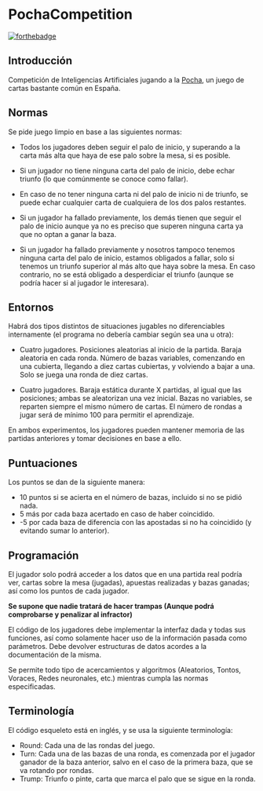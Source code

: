# PochaCompetition

[![forthebadge](http://forthebadge.com/images/badges/built-with-swag.svg)](https://github.com/Rsilnav/PochaCompetition)

## Introducción
Competición de Inteligencias Artificiales jugando a la [Pocha](https://es.wikipedia.org/wiki/Pocha_%28juego_de_naipes%29), un juego de cartas bastante común en España.

## Normas
Se pide juego limpio en base a las siguientes normas:

- Todos los jugadores deben seguir el palo de inicio, y superando a la carta más alta que haya de ese palo sobre la mesa, si es posible.

- Si un jugador no tiene ninguna carta del palo de inicio, debe echar triunfo (lo que comúnmente se conoce como fallar).

- En caso de no tener ninguna carta ni del palo de inicio ni de triunfo, se puede echar cualquier carta de cualquiera de los dos palos restantes.

- Si un jugador ha fallado previamente, los demás tienen que seguir el palo de inicio aunque ya no es preciso que superen ninguna carta ya que no optan a ganar la baza.

- Si un jugador ha fallado previamente y nosotros tampoco tenemos ninguna carta del palo de inicio, estamos obligados a fallar, solo si tenemos un triunfo superior al más alto que haya sobre la mesa. En caso contrario, no se está obligado a desperdiciar el triunfo (aunque se podría hacer si al jugador le interesara).

## Entornos
Habrá dos tipos distintos de situaciones jugables no diferenciables internamente (el programa no debería cambiar según sea una u otra):

- Cuatro jugadores. Posiciones aleatorias al inicio de la partida. Baraja aleatoria en cada ronda. Número de bazas variables, comenzando en una cubierta, llegando a diez cartas cubiertas, y volviendo a bajar a una. Solo se juega una ronda de diez cartas. 

- Cuatro jugadores. Baraja estática durante X partidas, al igual que las posiciones; ambas se aleatorizan una vez inicial. Bazas no variables, se reparten siempre el mismo número de cartas. El número de rondas a jugar será de mínimo 100 para permitir el aprendizaje.

En ambos experimentos, los jugadores pueden mantener memoria de las partidas anteriores y tomar decisiones en base a ello.

## Puntuaciones
Los puntos se dan de la siguiente manera:
- 10 puntos si se acierta en el número de bazas, incluido si no se pidió nada.
- 5 más por cada baza acertado en caso de haber coincidido.
- -5 por cada baza de diferencia con las apostadas si no ha coincidido (y evitando sumar lo anterior).

## Programación
El jugador solo podrá acceder a los datos que en una partida real podría ver, cartas sobre la mesa (jugadas), apuestas realizadas y bazas ganadas; así como los puntos de cada jugador.

__Se supone que nadie tratará de hacer trampas (Aunque podrá comprobarse y penalizar al infractor)__

El código de los jugadores debe implementar la interfaz dada y todas sus funciones, así como solamente hacer uso de la información pasada como parámetros. Debe devolver estructuras de datos acordes a la documentación de la misma.

Se permite todo tipo de acercamientos y algoritmos (Aleatorios, Tontos, Voraces, Redes neuronales, etc.) mientras cumpla las normas especificadas.

## Terminología
El código esqueleto está en inglés, y se usa la siguiente terminología:
- Round: Cada una de las rondas del juego.
- Turn: Cada una de las bazas de una ronda, es comenzada por el jugador ganador de la baza anterior, salvo en el caso de la primera baza, que se va rotando por rondas.
- Trump: Triunfo o pinte, carta que marca el palo que se sigue en la ronda.